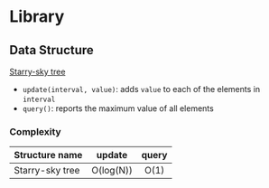 # Library

## Data Structure
[Starry-sky tree](https://github.com/rsk0315/Library/blob/master/DataStructure/StarrySkyTree.cpp)
- `update(interval, value)`: adds `value` to each of the elements in `interval`
- `query()`: reports the maximum value of all elements

### Complexity

| Structure name  | update    | query   |
| :-------------- | :-------: | :-----: |
| Starry-sky tree | O(log(N)) |    O(1) |
